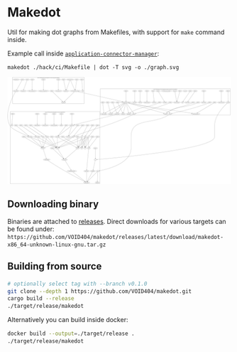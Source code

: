 # Makedot

Util for making dot graphs from Makefiles, with support for `make` command inside.

Example call inside [`application-connector-manager`](https://github.com/kyma-project/application-connector-manager/blob/main/hack/ci/Makefile):
```
makedot ./hack/ci/Makefile | dot -T svg -o ./graph.svg
```

![graph of dependencies](resources/graph.svg)

## Downloading binary
Binaries are attached to [releases](https://github.com/VOID404/makedot/releases/latest).
Direct downloads for various targets can be found under: `https://github.com/VOID404/makedot/releases/latest/download/makedot-x86_64-unknown-linux-gnu.tar.gz`

## Building from source
```sh
# optionally select tag with --branch v0.1.0 
git clone --depth 1 https://github.com/VOID404/makedot.git
cargo build --release
./target/release/makedot
```

Alternatively you can build inside docker:
```sh
docker build --output=./target/release .
./target/release/makedot
```
